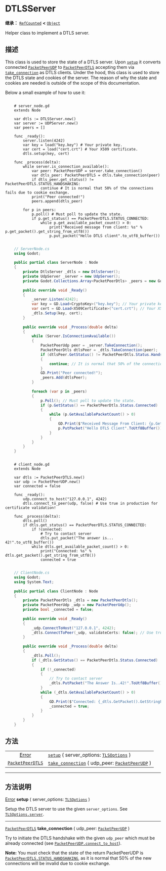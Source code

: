 <!-- ⚠ 请勿编辑本文件 ⚠ -->
<!-- 本文档使用脚本从 WeDot 引擎源码仓库生成。 -->
<!-- 生成脚本：https://github.com/WeDot-Engine/WeDot/tree/4.3/doc/tools/make_md.py； -->
<!-- 原文件：https://github.com/WeDot-Engine/WeDot/tree/4.3/doc/classes/DTLSServer.xml。 -->

<div id="_class_dtlsserver"></div>

# DTLSServer

**继承：** [`RefCounted`](class_refcounted.md) **<** [`Object`](class_object.md)

Helper class to implement a DTLS server.

## 描述

This class is used to store the state of a DTLS server. Upon [`setup`](class_dtlsserver.md#class_dtlsserver_method_setup) it converts connected [`PacketPeerUDP`](class_packetpeerudp.md) to [`PacketPeerDTLS`](class_packetpeerdtls.md) accepting them via [`take_connection`](class_dtlsserver.md#class_dtlsserver_method_take_connection) as DTLS clients. Under the hood, this class is used to store the DTLS state and cookies of the server. The reason of why the state and cookies are needed is outside of the scope of this documentation.

Below a small example of how to use it:



```gdscript

    # server_node.gd
    extends Node
    
    var dtls := DTLSServer.new()
    var server := UDPServer.new()
    var peers = []
    
    func _ready():
        server.listen(4242)
        var key = load("key.key") # Your private key.
        var cert = load("cert.crt") # Your X509 certificate.
        dtls.setup(key, cert)
    
    func _process(delta):
        while server.is_connection_available():
            var peer: PacketPeerUDP = server.take_connection()
            var dtls_peer: PacketPeerDTLS = dtls.take_connection(peer)
            if dtls_peer.get_status() != PacketPeerDTLS.STATUS_HANDSHAKING:
                continue # It is normal that 50% of the connections fails due to cookie exchange.
            print("Peer connected!")
            peers.append(dtls_peer)
    
        for p in peers:
            p.poll() # Must poll to update the state.
            if p.get_status() == PacketPeerDTLS.STATUS_CONNECTED:
                while p.get_available_packet_count() > 0:
                    print("Received message from client: %s" % p.get_packet().get_string_from_utf8())
                    p.put_packet("Hello DTLS client".to_utf8_buffer())
```

```csharp

    // ServerNode.cs
    using Godot;
    
    public partial class ServerNode : Node
    {
        private DtlsServer _dtls = new DtlsServer();
        private UdpServer _server = new UdpServer();
        private Godot.Collections.Array<PacketPeerDtls> _peers = new Godot.Collections.Array<PacketPeerDtls>();
    
        public override void _Ready()
        {
            _server.Listen(4242);
            var key = GD.Load<CryptoKey>("key.key"); // Your private key.
            var cert = GD.Load<X509Certificate>("cert.crt"); // Your X509 certificate.
            _dtls.Setup(key, cert);
        }
    
        public override void _Process(double delta)
        {
            while (Server.IsConnectionAvailable())
            {
                PacketPeerUdp peer = _server.TakeConnection();
                PacketPeerDtls dtlsPeer = _dtls.TakeConnection(peer);
                if (dtlsPeer.GetStatus() != PacketPeerDtls.Status.Handshaking)
                {
                    continue; // It is normal that 50% of the connections fails due to cookie exchange.
                }
                GD.Print("Peer connected!");
                _peers.Add(dtlsPeer);
            }
    
            foreach (var p in _peers)
            {
                p.Poll(); // Must poll to update the state.
                if (p.GetStatus() == PacketPeerDtls.Status.Connected)
                {
                    while (p.GetAvailablePacketCount() > 0)
                    {
                        GD.Print($"Received Message From Client: {p.GetPacket().GetStringFromUtf8()}");
                        p.PutPacket("Hello DTLS Client".ToUtf8Buffer());
                    }
                }
            }
        }
    }
```





```gdscript

    # client_node.gd
    extends Node
    
    var dtls := PacketPeerDTLS.new()
    var udp := PacketPeerUDP.new()
    var connected = false
    
    func _ready():
        udp.connect_to_host("127.0.0.1", 4242)
        dtls.connect_to_peer(udp, false) # Use true in production for certificate validation!
    
    func _process(delta):
        dtls.poll()
        if dtls.get_status() == PacketPeerDTLS.STATUS_CONNECTED:
            if !connected:
                # Try to contact server
                dtls.put_packet("The answer is... 42!".to_utf8_buffer())
            while dtls.get_available_packet_count() > 0:
                print("Connected: %s" % dtls.get_packet().get_string_from_utf8())
                connected = true
```

```csharp

    // ClientNode.cs
    using Godot;
    using System.Text;
    
    public partial class ClientNode : Node
    {
        private PacketPeerDtls _dtls = new PacketPeerDtls();
        private PacketPeerUdp _udp = new PacketPeerUdp();
        private bool _connected = false;
    
        public override void _Ready()
        {
            _udp.ConnectToHost("127.0.0.1", 4242);
            _dtls.ConnectToPeer(_udp, validateCerts: false); // Use true in production for certificate validation!
        }
    
        public override void _Process(double delta)
        {
            _dtls.Poll();
            if (_dtls.GetStatus() == PacketPeerDtls.Status.Connected)
            {
                if (!_connected)
                {
                    // Try to contact server
                    _dtls.PutPacket("The Answer Is..42!".ToUtf8Buffer());
                }
                while (_dtls.GetAvailablePacketCount() > 0)
                {
                    GD.Print($"Connected: {_dtls.GetPacket().GetStringFromUtf8()}");
                    _connected = true;
                }
            }
        }
    }
```











## 方法

|||
|:-:|:--|
| [Error](#enum_@globalscope_error)           | [`setup`](class_dtlsserver.md#class_dtlsserver_method_setup) ( server_options: [`TLSOptions`](class_tlsoptions.md) )                     |
| [`PacketPeerDTLS`](class_packetpeerdtls.md) | [`take_connection`](class_dtlsserver.md#class_dtlsserver_method_take_connection) ( udp_peer: [`PacketPeerUDP`](class_packetpeerudp.md) ) |

<!-- rst-class:: classref-section-separator -->

---

## 方法说明

<div id="_class_dtlsserver_method_setup"></div>

[Error](#enum_@globalscope_error) **setup** ( server_options: [`TLSOptions`](class_tlsoptions.md) )<div id="class_dtlsserver_method_setup"></div>

Setup the DTLS server to use the given `server_options`. See [`TLSOptions.server`](class_tlsoptions.md#class_tlsoptions_method_server).

<!-- rst-class:: classref-item-separator -->

---

<div id="_class_dtlsserver_method_take_connection"></div>

[`PacketPeerDTLS`](class_packetpeerdtls.md) **take_connection** ( udp_peer: [`PacketPeerUDP`](class_packetpeerudp.md) )<div id="class_dtlsserver_method_take_connection"></div>

Try to initiate the DTLS handshake with the given `udp_peer` which must be already connected (see [`PacketPeerUDP.connect_to_host`](class_packetpeerudp.md#class_packetpeerudp_method_connect_to_host)).

 **Note:** You must check that the state of the return PacketPeerUDP is [`PacketPeerDTLS.STATUS_HANDSHAKING`](class_packetpeerdtls.md#class_packetpeerdtls_constant_status_handshaking), as it is normal that 50% of the new connections will be invalid due to cookie exchange.

[^virtual]: 本方法通常需要用户覆盖才能生效。
[^const]: 本方法无副作用，不会修改该实例的任何成员变量。
[^vararg]: 本方法除了能接受在此处描述的参数外，还能够继续接受任意数量的参数。
[^constructor]: 本方法用于构造某个类型。
[^static]: 调用本方法无需实例，可直接使用类名进行调用。
[^operator]: 本方法描述的是使用本类型作为左操作数的有效运算符。
[^bitfield]: 这个值是由下列位标志构成位掩码的整数。
[^void]: 无返回值。
